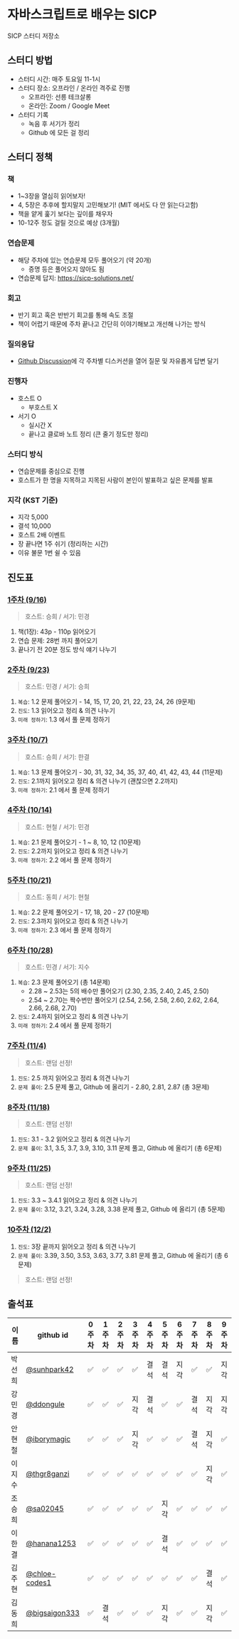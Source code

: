 # 자바스크립트로 배우는 SICP

SICP 스터디 저장소

## 스터디 방법

- 스터디 시간: 매주 토요일 11-1시
- 스터디 장소: 오프라인 / 온라인 격주로 진행
  - 오프라인: 선릉 테크살롱
  - 온라인: Zoom / Google Meet
- 스터디 기록
  - 녹음 후 서기가 정리
  - Github 에 모든 걸 정리

## 스터디 정책

### 책

- 1~3장을 열심히 읽어보자!
- 4, 5장은 추후에 할지말지 고민해보기! (MIT 에서도 다 안 읽는다고함)
- 책을 얕게 훑기 보다는 깊이를 채우자
- 10-12주 정도 걸릴 것으로 예상 (3개월)

### 연습문제

- 해당 주차에 있는 연습문제 모두 풀어오기 (약 20개)
  - 증명 등은 풀어오지 않아도 됨
- 연습문제 답지: <https://sicp-solutions.net/>

### 회고

- 반기 회고 혹은 반반기 회고를 통해 속도 조절
- 책이 어렵기 때문에 주차 끝나고 간단히 이야기해보고 개선해 나가는 방식

### 질의응답

- [Github Discussion](https://github.com/elegant-functional-2023/javascript-sicp-2023/discussions)에 각 주차별 디스커션을 열어 질문 및 자유롭게 답변 달기

### 진행자

- 호스트 O
  - 부호스트 X
- 서기 O
  - 실시간 X
  - 끝나고 클로바 노트 정리 (큰 줄기 정도만 정리)

### 스터디 방식

- 연습문제를 중심으로 진행
- 호스트가 한 명을 지목하고 지목된 사람이 본인이 발표하고 싶은 문제를 발표

### 지각 (KST 기준)

- 지각 5,000
- 결석 10,000
- 호스트 2배 이벤트
- 장 끝나면 1주 쉬기 (정리하는 시간)
- 이유 불문 1번 쉴 수 있음

## 진도표

### [1주차 (9/16)](https://github.com/elegant-functional-2023/javascript-sicp-2023/discussions/1)

> 호스트: 승희 / 서기: 민경
>

 1. 책(1장): 43p - 110p 읽어오기
 2. 연습 문제: 28번 까지 풀어오기
 3. 끝나기 전 20분 정도 방식 얘기 나누기

### [2주차 (9/23)](https://github.com/elegant-functional-2023/javascript-sicp-2023/discussions/3)

> 호스트: 민경 / 서기: 승희
>

1. `복습`: 1.2 문제 풀어오기 - 14, 15, 17, 20, 21, 22, 23, 24, 26 (9문제)
2. `진도`: 1.3 읽어오고 정리 & 의견 나누기
3. `미래 정하기`: 1.3 에서 풀 문제 정하기

### [3주차 (10/7)](https://github.com/elegant-functional-2023/javascript-sicp-2023/discussions/4)

> 호스트: 승희 / 서기: 한결
>

1. `복습`: 1.3 문제 풀어오기 - 30, 31, 32, 34, 35, 37, 40, 41, 42, 43, 44 (11문제)
2. `진도`: 2.1까지 읽어오고 정리 & 의견 나누기  (괜찮으면 2.2까지)
3. `미래 정하기`: 2.1 에서 풀 문제 정하기

### [4주차 (10/14)](https://github.com/elegant-functional-2023/javascript-sicp-2023/discussions/6)

> 호스트: 현철 / 서기: 민경
>

1. `복습`: 2.1 문제 풀어오기 - 1 ~ 8, 10, 12 (10문제)
2. `진도`: 2.2까지 읽어오고 정리 & 의견 나누기
3. `미래 정하기`: 2.2 에서 풀 문제 정하기

### [5주차 (10/21)](https://github.com/elegant-functional-2023/javascript-sicp-2023/discussions/8)

> 호스트: 동희 / 서기: 현철
>

1. `복습`: 2.2 문제 풀어오기 - 17, 18, 20 - 27 (10문제)
2. `진도`: 2.3까지 읽어오고 정리 & 의견 나누기
3. `미래 정하기`: 2.3 에서 풀 문제 정하기

### [6주차 (10/28)](https://github.com/elegant-functional-2023/javascript-sicp-2023/discussions/9)

> 호스트: 민경 / 서기: 지수
>

1. `복습`: 2.3 문제 풀어오기 (총 14문제)
    - 2.28 ~ 2.53는 5의 배수만 풀어오기 (2.30, 2.35, 2.40, 2.45, 2.50)
    - 2.54 ~ 2.70는 짝수번만 풀어오기 (2.54, 2.56, 2.58, 2.60, 2.62, 2.64, 2.66, 2.68, 2.70)
2. `진도`: 2.4까지 읽어오고 정리 & 의견 나누기
3. `미래 정하기`: 2.4 에서 풀 문제 정하기

### [7주차 (11/4)](https://github.com/elegant-functional-2023/javascript-sicp-2023/discussions/10)

> 호스트: 랜덤 선정!
>

1. `진도`: 2.5 까지 읽어오고 정리 & 의견 나누기
2. `문제 풀이`: 2.5 문제 풀고, Github 에 올리기 - 2.80, 2.81, 2.87 (총 3문제)

### [8주차 (11/18)](https://github.com/elegant-functional-2023/javascript-sicp-2023/discussions/11)

> 호스트: 랜덤 선정!
>

1. `진도`: 3.1 - 3.2 읽어오고 정리 & 의견 나누기
2. `문제 풀이`: 3.1, 3.5, 3.7, 3.9, 3.10, 3.11 문제 풀고, Github 에 올리기 (총 6문제)

### [9주차 (11/25)](https://github.com/elegant-functional-2023/javascript-sicp-2023/discussions/12)

> 호스트: 랜덤 선정!
>

1. `진도`: 3.3 ~ 3.4.1 읽어오고 정리 & 의견 나누기
2. `문제 풀이`: 3.12, 3.21, 3.24, 3.28, 3.38 문제 풀고, Github 에 올리기 (총 5문제)

### [10주차 (12/2)](https://github.com/elegant-functional-2023/javascript-sicp-2023/discussions/13)

1. `진도`: 3장 끝까지 읽어오고 정리 & 의견 나누기
2. `문제 풀이`: 3.39, 3.50, 3.53, 3.63, 3.77, 3.81 문제 풀고, Github 에 올리기 (총 6문제)

> 호스트: 랜덤 선정!
>

## 출석표

| 이름   | github id      | 0주차 | 1주차 | 2주차 | 3주차 | 4주차 | 5주차 | 6주차 | 7주차 | 8주차 | 9주차 |
| ------ | -------------- | :---: | :---: | :---: | :---: | :---: | :---: | :---: | :---: | :---: | :---: |
| 박선희 | [@sunhpark42](https://github.com/sunhpark42)    |   ✅   |   ✅   |   ✅   |   ✅   |   결석   |   결석   |   지각   |   ✅   |   ✅   |   지각   |
| 강민경 | [@ddongule](https://github.com/ddongule)      |   ✅   |   ✅   |   ✅   |   지각   |   결석   |   ✅   |   ✅   |   결석   |    지각   |   지각   |
| 안현철 | [@iborymagic](https://github.com/iborymagic)    |   ✅   |   ✅   |   ✅   |   지각   |   ✅   |   ✅   |   ✅   |   결석   |   지각    |   ✅   |
| 이지수 | [@thgr8ganzi](https://github.com/thgr8ganzi)    |   ✅   |   ✅   |   ✅   |   ✅   |   ✅   |   ✅   |   ✅   |   ✅   |   지각   |   ✅   |
| 조승희 | [@sa02045](https://github.com/sa02045)       |   ✅   |   ✅   |   ✅   |   ✅   |   ✅   |   지각   |   ✅   |   ✅   |   ✅   |   ✅   |
| 이한결 | [@hanana1253](https://github.com/hanana1253)    |   ✅   |   ✅   |   ✅   |   ✅   |   ✅   |   결석   |   ✅   |   ✅   |   ✅   |   ✅   |
| 김주현 | [@chloe-codes1](https://github.com/chloe-codes1)  |   ✅   |   ✅   |   ✅   |   ✅   |   ✅   |   ✅   |   ✅   |   ✅   |   결석   |   ✅   |
| 김동희 | [@bigsaigon333](https://github.com/bigsaigon333)  |   ✅   |   결석   |   ✅   |   ✅   |   ✅   |   지각   |   ✅   |   ✅   |   지각   |   ✅   |
